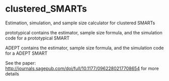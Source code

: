 # clustered_SMARTs
Estimation, simulation, and sample size calculator for clustered SMARTs

prototypical contains the estimator, sample size formula, and the simulation code for a prototypical SMART

ADEPT contains the estimator, sample size formula, and the simulation code for a ADEPT SMART


See the paper: http://journals.sagepub.com/doi/full/10.1177/0962280217708654 for more details
